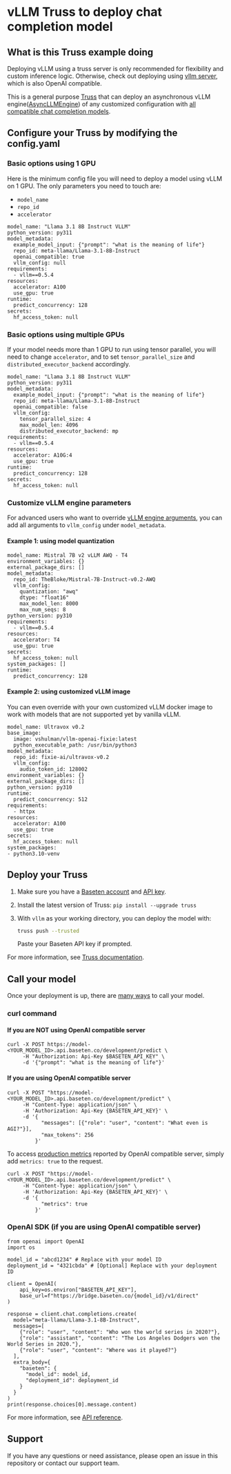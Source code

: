 # vLLM Truss to deploy chat completion model

## What is this Truss example doing

Deploying vLLM using a truss server is only recommended for flexibility and custom inference logic. Otherwise, check out deploying using [vllm server](https://github.com/basetenlabs/truss-examples/tree/main/vllm/vllm_server), which is also OpenAI compatible.

This is a general purpose [Truss](https://truss.baseten.co/) that can deploy an asynchronous vLLM engine([AsyncLLMEngine](https://docs.vllm.ai/en/latest/dev/engine/async_llm_engine.html#asyncllmengine)) of any customized configuration with [all compatible chat completion models](https://docs.vllm.ai/en/latest/models/supported_models.html). 

## Configure your Truss by modifying the config.yaml

### Basic options using 1 GPU

Here is the minimum config file you will need to deploy a model using vLLM on 1 GPU.
The only parameters you need to touch are:
- `model_name`
- `repo_id`
- `accelerator`

```
model_name: "Llama 3.1 8B Instruct VLLM"
python_version: py311
model_metadata:
  example_model_input: {"prompt": "what is the meaning of life"}
  repo_id: meta-llama/Llama-3.1-8B-Instruct
  openai_compatible: true
  vllm_config: null
requirements:
  - vllm==0.5.4
resources:
  accelerator: A100
  use_gpu: true
runtime:
  predict_concurrency: 128
secrets:
  hf_access_token: null
```

### Basic options using multiple GPUs

If your model needs more than 1 GPU to run using tensor parallel, you will need to change `accelerator`, and to set `tensor_parallel_size` and `distributed_executor_backend` accordingly.

```
model_name: "Llama 3.1 8B Instruct VLLM"
python_version: py311
model_metadata:
  example_model_input: {"prompt": "what is the meaning of life"}
  repo_id: meta-llama/Llama-3.1-8B-Instruct
  openai_compatible: false
  vllm_config:
    tensor_parallel_size: 4
    max_model_len: 4096
    distributed_executor_backend: mp
requirements:
  - vllm==0.5.4
resources:
  accelerator: A10G:4
  use_gpu: true
runtime:
  predict_concurrency: 128
secrets:
  hf_access_token: null
```

### Customize vLLM engine parameters

For advanced users who want to override [vLLM engine arguments](https://docs.vllm.ai/en/latest/models/engine_args.html), you can add all arguments to `vllm_config` under `model_metadata`.

#### Example 1: using model quantization

```
model_name: Mistral 7B v2 vLLM AWQ - T4
environment_variables: {}
external_package_dirs: []
model_metadata:
  repo_id: TheBloke/Mistral-7B-Instruct-v0.2-AWQ
  vllm_config:
    quantization: "awq"
    dtype: "float16"
    max_model_len: 8000
    max_num_seqs: 8
python_version: py310
requirements:
  - vllm==0.5.4
resources:
  accelerator: T4
  use_gpu: true
secrets:
  hf_access_token: null
system_packages: []
runtime:
  predict_concurrency: 128
```

#### Example 2: using customized vLLM image

You can even override with your own customized vLLM docker image to work with models that are not supported yet by vanilla vLLM.

```
model_name: Ultravox v0.2
base_image:
  image: vshulman/vllm-openai-fixie:latest
  python_executable_path: /usr/bin/python3
model_metadata:
  repo_id: fixie-ai/ultravox-v0.2
  vllm_config:
    audio_token_id: 128002
environment_variables: {}
external_package_dirs: []
python_version: py310
runtime:
  predict_concurrency: 512
requirements:
  - httpx
resources:
  accelerator: A100
  use_gpu: true
secrets:
  hf_access_token: null
system_packages:
- python3.10-venv
```

## Deploy your Truss

1. Make sure you have a [Baseten account](https://app.baseten.co/signup) and [API key](https://app.baseten.co/settings/account/api_keys).
2. Install the latest version of Truss: `pip install --upgrade truss`
3. With `vllm` as your working directory, you can deploy the model with:

    ```sh
    truss push --trusted
    ```

    Paste your Baseten API key if prompted.

For more information, see [Truss documentation](https://truss.baseten.co).

## Call your model

Once your deployment is up, there are [many ways](https://docs.baseten.co/invoke/quickstart) to call your model.

### curl command

#### If you are NOT using OpenAI compatible server

```
curl -X POST https://model-<YOUR_MODEL_ID>.api.baseten.co/development/predict \
     -H "Authorization: Api-Key $BASETEN_API_KEY" \
     -d '{"prompt": "what is the meaning of life"}'
```


#### If you are using OpenAI compatible server

```
curl -X POST "https://model-<YOUR_MODEL_ID>.api.baseten.co/development/predict" \
     -H "Content-Type: application/json" \
     -H 'Authorization: Api-Key {BASETEN_API_KEY}' \
     -d '{
           "messages": [{"role": "user", "content": "What even is AGI?"}],
           "max_tokens": 256
         }'
```

To access [production metrics](https://docs.vllm.ai/en/latest/serving/metrics.html) reported by OpenAI compatible server, simply add `metrics: true` to the request.

```
curl -X POST "https://model-<YOUR_MODEL_ID>.api.baseten.co/development/predict" \
     -H "Content-Type: application/json" \
     -H 'Authorization: Api-Key {BASETEN_API_KEY}' \
     -d '{
           "metrics": true
         }'
```

### OpenAI SDK (if you are using OpenAI compatible server)

```
from openai import OpenAI
import os

model_id = "abcd1234" # Replace with your model ID
deployment_id = "4321cbda" # [Optional] Replace with your deployment ID

client = OpenAI(
    api_key=os.environ["BASETEN_API_KEY"],
    base_url=f"https://bridge.baseten.co/{model_id}/v1/direct"
)

response = client.chat.completions.create(
  model="meta-llama/Llama-3.1-8B-Instruct",
  messages=[
    {"role": "user", "content": "Who won the world series in 2020?"},
    {"role": "assistant", "content": "The Los Angeles Dodgers won the World Series in 2020."},
    {"role": "user", "content": "Where was it played?"}
  ],
  extra_body={
    "baseten": {
      "model_id": model_id,
      "deployment_id": deployment_id
    }
  }
)
print(response.choices[0].message.content)

```

For more information, see [API reference](https://docs.baseten.co/api-reference/openai).

## Support

If you have any questions or need assistance, please open an issue in this repository or contact our support team.
